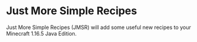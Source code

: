 # Just More Simple Recipes

Just More Simple Recipes (JMSR) will add some useful new recipes
to your Minecraft 1.16.5 Java Edition.
